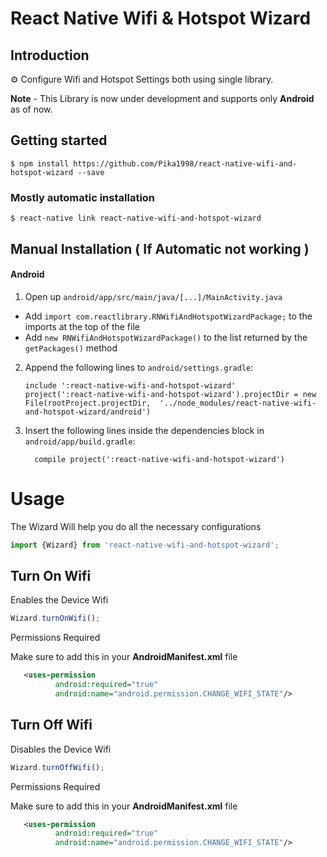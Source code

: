 
# React Native Wifi & Hotspot Wizard

## Introduction

⚙️ Configure Wifi and Hotspot Settings both using single library.

**Note** - This Library is now under development and supports only **Android** as of now.

## Getting started

`$ npm install https://github.com/Pika1998/react-native-wifi-and-hotspot-wizard --save`

### Mostly automatic installation

`$ react-native link react-native-wifi-and-hotspot-wizard`


## Manual Installation ( If Automatic not working )

#### Android

1. Open up `android/app/src/main/java/[...]/MainActivity.java`
  - Add `import com.reactlibrary.RNWifiAndHotspotWizardPackage;` to the imports at the top of the file
  - Add `new RNWifiAndHotspotWizardPackage()` to the list returned by the `getPackages()` method
2. Append the following lines to `android/settings.gradle`:
  	```
  	include ':react-native-wifi-and-hotspot-wizard'
  	project(':react-native-wifi-and-hotspot-wizard').projectDir = new File(rootProject.projectDir, 	'../node_modules/react-native-wifi-and-hotspot-wizard/android')
  	```
3. Insert the following lines inside the dependencies block in `android/app/build.gradle`:
  	```
      compile project(':react-native-wifi-and-hotspot-wizard')
  	```


# Usage

The Wizard Will help you do all the necessary configurations
```javascript
import {Wizard} from 'react-native-wifi-and-hotspot-wizard';
```

## Turn On Wifi

Enables the Device Wifi 
```javascript
Wizard.turnOnWifi();
```

Permissions Required

Make sure to add this in your **AndroidManifest.xml** file
```xml
   <uses-permission
          android:required="true"
          android:name="android.permission.CHANGE_WIFI_STATE"/>
```
## Turn Off Wifi
Disables the Device Wifi 
```javascript
Wizard.turnOffWifi();
```

Permissions Required

Make sure to add this in your **AndroidManifest.xml** file
```xml
   <uses-permission
          android:required="true"
          android:name="android.permission.CHANGE_WIFI_STATE"/>
```